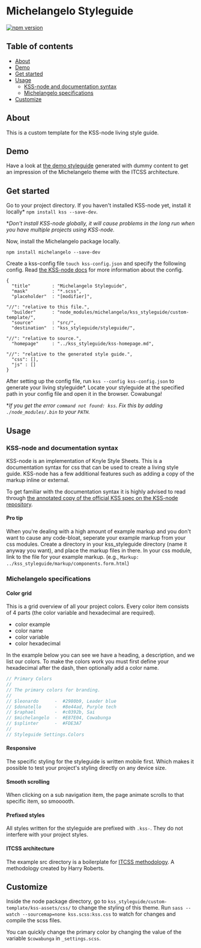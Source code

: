 # Michelangelo Styleguide
[![npm version](https://badge.fury.io/js/michelangelo.svg)](https://badge.fury.io/js/michelangelo)



## Table of contents
- [About](#about)
- [Demo](#demo)
- [Get started](#get-started)
- [Usage](#usage)
    + [KSS-node and documentation syntax](#kss-node-and-documentation-syntax)
    + [Michelangelo specifications](#michelangelo-specifications)
- [Customize](#customize)



## About
This is a custom template for the KSS-node living style guide.



## Demo
Have a look at [the demo styleguide](http://stamkracht.github.io/michelangelo/section-settings.html) generated with dummy content to get an impression of the Michelangelo theme with the ITCSS architecture.



## Get started
Go to your project directory. If you haven't installed KSS-node yet, install it locally* `npm install kss --save-dev`.

**Don't install KSS-node globally, it will cause problems in the long run when you have multiple projects using KSS-node.*

Now, install the Michelangelo package locally.

```
npm install michelangelo --save-dev
```

Create a kss-config file `touch kss-config.json` and specify the following config. Read [the KSS-node docs](https://github.com/kss-node/kss-node#using-the-command-line-tool) for more information about the config.
```
{
  "title"        : "Michelangelo Styleguide",
  "mask"         : "*.scss",
  "placeholder"  : "[modifier]",

"//": "relative to this file.",
  "builder"      : "node_modules/michelangelo/kss_styleguide/custom-template/",
  "source"       : "src/",
  "destination"  : "kss_styleguide/styleguide/",

"//": "relative to source.",
  "homepage"     : "../kss_styleguide/kss-homepage.md",

"//": "relative to the generated style guide.",
  "css": [],
  "js" : []
}
```

After setting up the config file, run `kss --config kss-config.json` to generate your living styleguide*. Locate your styleguide at the specified path in your config file and open it in the browser. Cowabunga!

**If you get the error `command not found: kss`. Fix this by adding `./node_modules/.bin` to your `PATH`.*




## Usage

### KSS-node and documentation syntax
KSS-node is an implementation of Knyle Style Sheets. This is a documentation syntax for css that can be used to create a living style guide. KSS-node has a few additional features such as adding a copy of the markup inline or external.

To get familiar with the documentation syntax it is highly advised to read through [the annotated copy of the official KSS spec on the KSS-node repository](https://github.com/kss-node/kss/blob/spec/SPEC.md).

#### Pro tip
When you're dealing with a high amount of example markup and you don't want to cause any code-bloat, seperate your example markup from your css modules. Create a directory in your kss_styleguide directory (name it anyway you want), and place the markup files in there. In your css module, link to the file for your example markup. (e.g., `Markup: ../kss_styleguide/markup/components.form.html`)


### Michelangelo specifications

#### Color grid
This is a grid overview of all your project colors. Every color item consists of 4 parts (the color variable and hexadecimal are required).
- color example
- color name
- color variable
- color hexadecimal

In the example below you can see we have a heading, a description, and we list our colors. To make the colors work you must first define your hexadecimal after the dash, then optionally add a color name.
```scss
// Primary Colors
//
// The primary colors for branding.
//
// $leonardo      -  #2980b9, Leader blue
// $donatello     -  #8e44ad, Purple tech
// $raphael       -  #c0392b, Sai
// $michelangelo  -  #E87E04, Cowabunga
// $splinter      -  #FDE3A7
//
// Styleguide Settings.Colors
```

#### Responsive
The specific styling for the styleguide is written mobile first. Which makes it possible to test your project's styling directly on any device size.

#### Smooth scrolling
When clicking on a sub navigation item, the page animate scrolls to that specific item, so smooooth.

#### Prefixed styles
All styles written for the styleguide are prefixed with `.kss-`. They do not interfere with your project styles.

#### ITCSS architecture
The example src directory is a boilerplate for [ITCSS methodology](https://youtu.be/1OKZOV-iLj4). A methodology created by Harry Roberts.



## Customize
Inside the node package directory, go to `kss_styleguide/custom-template/kss-assets/css/` to change the styling of this theme. Run `sass --watch --sourcemap=none kss.scss:kss.css` to watch for changes and compile the scss files.

You can quickly change the primary color by changing the value of the variable `$cowabunga` in `_settings.scss`.
